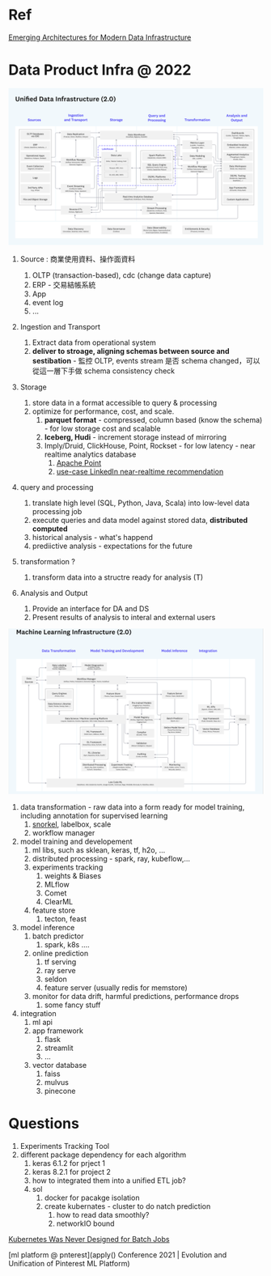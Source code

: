 # Ref

[Emerging Architectures for Modern Data Infrastructure](https://future.com/emerging-architectures-modern-data-infrastructure/)

# Data Product Infra @ 2022

<img src='./assets/infra_1.png'></img>


1. Source : 商業使用資料、操作面資料
   1. OLTP (transaction-based), cdc (change data capture)
   2. ERP - 交易結帳系統
   3. App
   4. event log
   5. ...
2. Ingestion and Transport
   1. Extract data from operational system
   2. **deliver to stroage, aligning schemas between source and sestibation** - 監控 OLTP, events stream 是否 schema changed，可以從這一層下手做 schema consistency check

3. Storage
   1. store data in a format accessible to query & processing
   2. optimize for performance, cost, and scale.
      1. **parquet format** - compressed, column based (know the schema) - for low storage cost and scalable
      2. **Iceberg, Hudi** - increment storage instead of mirroring
      3. Imply/Druid, ClickHouse, Point, Rockset - for low latency - near realtime analytics database
         1. [Apache Point](https://github.com/apache/pinot)
         2. [use-case LinkedIn near-realtime recommendation](arct_linkedin.md)

3. query and processing
   1. translate high level (SQL, Python, Java, Scala) into low-level data processing job
   2. execute queries and data model against stored data, **distributed computed**
   3. historical analysis - what's happend
   4. prediictive analysis - expectations for the future


4. transformation ?
   1. transform data into a structre ready for analysis (T) 

5. Analysis and Output
   1. Provide an interface for DA and DS
   2. Present results of analysis to interal and external users

<img src='./assets/infra_2.png'></img>

1. data transformation - raw data into a form ready for model training, including annotation for supervised learning
   1. [snorkel](https://github.com/snorkel-team/snorkel), labelbox, scale
   2. workflow manager
2. model training and developement
   1. ml libs, such as sklean, keras, tf, h2o, ...
   2. distributed processing - spark, ray, kubeflow,...
   3. experiments tracking
      1. weights & Biases
      2. MLflow
      3. Comet
      4. ClearML
   4. feature store
      1. tecton, feast
3. model inference
   1. batch predictor
      1. spark, k8s ....
   2. online prediction
      1. tf serving
      2. ray serve
      3. seldon
      4. feature server (usually redis for memstore)
   3. monitor for data drift, harmful predictions, performance drops
      1. some fancy stuff
4. integration
   1. ml api
   2. app framework
      1. flask
      2. streamlit
      3. ...
   3. vector database
      1. faiss
      2. mulvus
      3. pinecone


# Questions


1. Experiments Tracking Tool
2. different package dependency for each algorithm
   1. keras 6.1.2 for prject 1
   2. keras 8.2.1 for project 2
   3. how to integrated them into a unified ETL job?
   4. sol
      1. docker for pacakge isolation
      2. create kubernates - cluster to do natch prediction
         1. how to read data smoothly?
         2. networkIO bound


[Kubernetes Was Never Designed for Batch Jobs](https://betterprogramming.pub/kubernetes-was-never-designed-for-batch-jobs-f59be376a338)

[ml platform @ pnterest](apply() Conference 2021 | Evolution and Unification of Pinterest ML Platform)